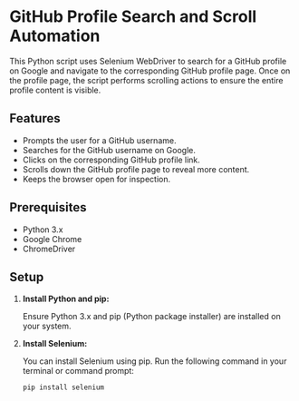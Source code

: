 # GitHub Profile Search and Scroll Automation

This Python script uses Selenium WebDriver to search for a GitHub profile on Google and navigate to the corresponding GitHub profile page. Once on the profile page, the script performs scrolling actions to ensure the entire profile content is visible.

## Features

- Prompts the user for a GitHub username.
- Searches for the GitHub username on Google.
- Clicks on the corresponding GitHub profile link.
- Scrolls down the GitHub profile page to reveal more content.
- Keeps the browser open for inspection.

## Prerequisites

- Python 3.x
- Google Chrome
- ChromeDriver

## Setup

1. **Install Python and pip:**

   Ensure Python 3.x and pip (Python package installer) are installed on your system.

2. **Install Selenium:**

   You can install Selenium using pip. Run the following command in your terminal or command prompt:

   ```bash
   pip install selenium
